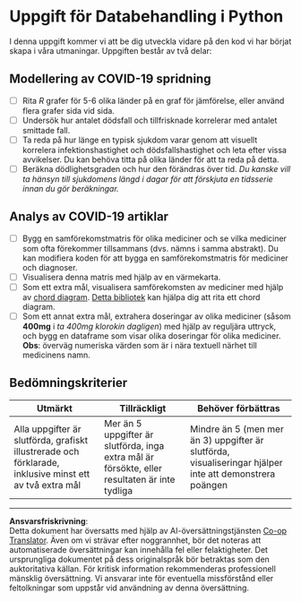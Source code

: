 <!--
CO_OP_TRANSLATOR_METADATA:
{
  "original_hash": "dc8f035ce92e4eaa078ab19caa68267a",
  "translation_date": "2025-08-26T21:07:16+00:00",
  "source_file": "2-Working-With-Data/07-python/assignment.md",
  "language_code": "sv"
}
-->
# Uppgift för Databehandling i Python

I denna uppgift kommer vi att be dig utveckla vidare på den kod vi har börjat skapa i våra utmaningar. Uppgiften består av två delar:

## Modellering av COVID-19 spridning

 - [ ] Rita *R* grafer för 5-6 olika länder på en graf för jämförelse, eller använd flera grafer sida vid sida.
 - [ ] Undersök hur antalet dödsfall och tillfrisknade korrelerar med antalet smittade fall.
 - [ ] Ta reda på hur länge en typisk sjukdom varar genom att visuellt korrelera infektionshastighet och dödsfallshastighet och leta efter vissa avvikelser. Du kan behöva titta på olika länder för att ta reda på detta.
 - [ ] Beräkna dödlighetsgraden och hur den förändras över tid. *Du kanske vill ta hänsyn till sjukdomens längd i dagar för att förskjuta en tidsserie innan du gör beräkningar.*

## Analys av COVID-19 artiklar

- [ ] Bygg en samförekomstmatris för olika mediciner och se vilka mediciner som ofta förekommer tillsammans (dvs. nämns i samma abstrakt). Du kan modifiera koden för att bygga en samförekomstmatris för mediciner och diagnoser.
- [ ] Visualisera denna matris med hjälp av en värmekarta.
- [ ] Som ett extra mål, visualisera samförekomsten av mediciner med hjälp av [chord diagram](https://en.wikipedia.org/wiki/Chord_diagram). [Detta bibliotek](https://pypi.org/project/chord/) kan hjälpa dig att rita ett chord diagram.
- [ ] Som ett annat extra mål, extrahera doseringar av olika mediciner (såsom **400mg** i *ta 400mg klorokin dagligen*) med hjälp av reguljära uttryck, och bygg en dataframe som visar olika doseringar för olika mediciner. **Obs**: överväg numeriska värden som är i nära textuell närhet till medicinens namn.

## Bedömningskriterier

Utmärkt | Tillräckligt | Behöver förbättras
--- | --- | -- |
Alla uppgifter är slutförda, grafiskt illustrerade och förklarade, inklusive minst ett av två extra mål | Mer än 5 uppgifter är slutförda, inga extra mål är försökte, eller resultaten är inte tydliga | Mindre än 5 (men mer än 3) uppgifter är slutförda, visualiseringar hjälper inte att demonstrera poängen

---

**Ansvarsfriskrivning**:  
Detta dokument har översatts med hjälp av AI-översättningstjänsten [Co-op Translator](https://github.com/Azure/co-op-translator). Även om vi strävar efter noggrannhet, bör det noteras att automatiserade översättningar kan innehålla fel eller felaktigheter. Det ursprungliga dokumentet på dess originalspråk bör betraktas som den auktoritativa källan. För kritisk information rekommenderas professionell mänsklig översättning. Vi ansvarar inte för eventuella missförstånd eller feltolkningar som uppstår vid användning av denna översättning.